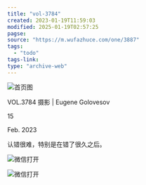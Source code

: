 ```yaml
---
title: "vol-3784"
created: 2023-01-19T11:59:03
modified: 2025-01-19T02:57:25
pagse:
source: "https://m.wufazhuce.com/one/3887"
tags:
  - "todo"
tags-link:
type: "archive-web"
---
```


![首页图](http://image.wufazhuce.com/FpAqQJEuD7yZYFYkEoWr6x38-Voq)

VOL.3784 摄影 | Eugene Golovesov

15

Feb. 2023

认错很难，特别是在错了很久之后。

![微信打开](http://image.wufazhuce.com/share_to_weixin_top.png)

![微信打开](http://image.wufazhuce.com/notice_share.png)
